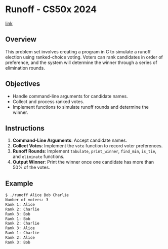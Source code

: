# Runoff - CS50x 2024
[link](https://cs50.harvard.edu/x/2024/psets/3/runoff/)

## Overview
This problem set involves creating a program in C to simulate a runoff election using ranked-choice voting. Voters can rank candidates in order of preference, and the system will determine the winner through a series of elimination rounds.

## Objectives
- Handle command-line arguments for candidate names.
- Collect and process ranked votes.
- Implement functions to simulate runoff rounds and determine the winner.

## Instructions
1. **Command-Line Arguments**: Accept candidate names.
2. **Collect Votes**: Implement the `vote` function to record voter preferences.
3. **Runoff Rounds**: Implement `tabulate`, `print_winner`, `find_min`, `is_tie`, and `eliminate` functions.
4. **Output Winner**: Print the winner once one candidate has more than 50% of the votes.

## Example
```sh
$ ./runoff Alice Bob Charlie
Number of voters: 3
Rank 1: Alice
Rank 2: Charlie
Rank 3: Bob
Rank 1: Bob
Rank 2: Charlie
Rank 3: Alice
Rank 1: Charlie
Rank 2: Alice
Rank 3: Bob